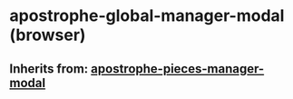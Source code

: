 # apostrophe-global-manager-modal (browser)
## Inherits from: [apostrophe-pieces-manager-modal](../apostrophe-pieces/browser-apostrophe-pieces-manager-modal.md)


